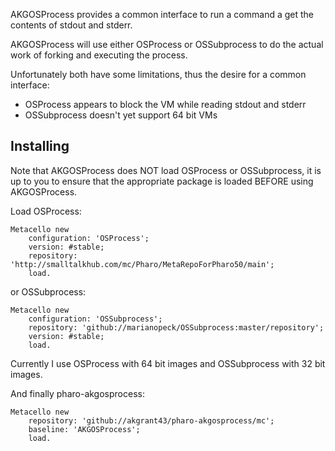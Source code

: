 AKGOSProcess provides a common interface to run a command a get the contents of stdout and stderr.

AKGOSProcess will use either OSProcess or OSSubprocess to do the actual work of forking and executing the process.

Unfortunately both have some limitations, thus the desire for a common interface:

- OSProcess appears to block the VM while reading stdout and stderr
- OSSubprocess doesn't yet support 64 bit VMs

## Installing

Note that AKGOSProcess does NOT load OSProcess or OSSubprocess, it is up to you to ensure that the appropriate package is loaded BEFORE using AKGOSProcess.

Load OSProcess:

```smalltalk
Metacello new
	configuration: 'OSProcess';
	version: #stable;
	repository: 'http://smalltalkhub.com/mc/Pharo/MetaRepoForPharo50/main';
	load.
```

or OSSubprocess:

```smalltalk
Metacello new
	configuration: 'OSSubprocess';
	repository: 'github://marianopeck/OSSubprocess:master/repository';
	version: #stable;
	load.
```

Currently I use OSProcess with 64 bit images and OSSubprocess with 32 bit images.

And finally pharo-akgosprocess:

```smalltalk
Metacello new
	repository: 'github://akgrant43/pharo-akgosprocess/mc';
	baseline: 'AKGOSProcess';
	load.
```

